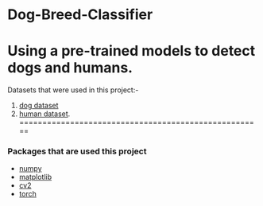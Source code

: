 # Dog-Breed-Classifier
Using a pre-trained models to detect dogs and humans.
=====================================================
Datasets that were used in this project:-
1. [dog dataset](https://s3-us-west-1.amazonaws.com/udacity-aind/dog-project/dogImages.zip)
2. [human dataset](https://s3-us-west-1.amazonaws.com/udacity-aind/dog-project/lfw.zip).
=====================================================

### Packages that are used this project
- [numpy](https://numpy.org/)
- [matplotlib](https://matplotlib.org/)
- [cv2](https://pypi.org/project/opencv-python/)
- [torch](https://pypi.org/project/torchvision/)
